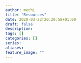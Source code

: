 ```yaml
---
author: mechi
title: "Resources"
date: 2020-03-22T20:20:58+01:00
draft: false
description:
tags: []
categories: []
series:
aliases:
feature_image: ""
---
```

